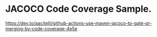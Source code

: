 # JACOCO Code Coverage Sample.

https://dev.to/aacitelli/github-actions-use-maven-jacoco-to-gate-pr-merging-by-code-coverage-4e5e
